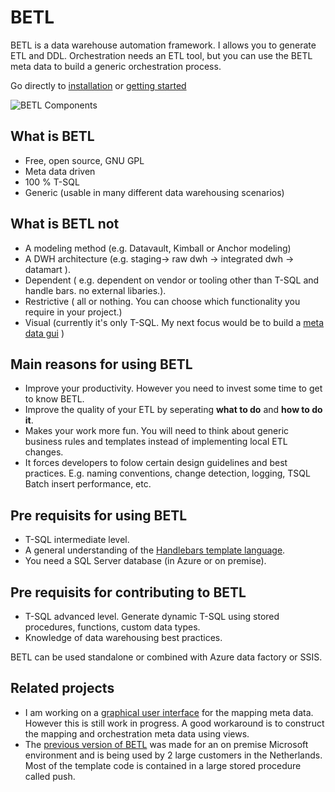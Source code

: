 # BETL

BETL is a data warehouse automation framework. I allows you to generate ETL and DDL. Orchestration needs an ETL tool, but you can use the BETL meta data to build a generic orchestration process. 

Go directly to [installation](https://github.com/basvdberg/BETL/wiki/1.-Installation) or [getting started](https://github.com/basvdberg/BETL/wiki/2.-Getting-started)


![BETL Components](https://github.com/basvdberg/BETL-Core/blob/main/image/betl_overview.png)

## What is BETL
* Free, open source, GNU GPL
* Meta data driven
* 100 % T-SQL
* Generic (usable in many different data warehousing scenarios)

## What is BETL not
* A modeling method (e.g. Datavault, Kimball or Anchor modeling)
* A DWH architecture (e.g. staging-> raw dwh -> integrated dwh -> datamart ). 
* Dependent ( e.g. dependent on vendor or tooling other than T-SQL and handle bars. no external libaries.). 
* Restrictive ( all or nothing. You can choose which functionality you require in your project.)
* Visual (currently it's only T-SQL. My next focus would be to build a [meta data gui](https://github.com/basvdberg/BetlApp) )

## Main reasons for using BETL
 * Improve your productivity. However you need to invest some time to get to know BETL. 
 * Improve the quality of your ETL by seperating **what to do** and **how to do it**. 
 * Makes your work more fun. You will need to think about generic business rules and templates instead of implementing local ETL changes. 
 * It forces developers to folow certain design guidelines and best practices. E.g. naming conventions, change detection, logging, TSQL Batch insert performance, etc.

## Pre requisits for **using** BETL
 * T-SQL intermediate level. 
 * A general understanding of the [Handlebars template language](https://handlebarsjs.com/).
 * You need a SQL Server database (in Azure or on premise). 
 
## Pre requisits for **contributing** to BETL
 * T-SQL advanced level. Generate dynamic T-SQL using stored procedures, functions, custom data types. 
 * Knowledge of data warehousing best practices.

BETL can be used standalone or combined with Azure data factory or SSIS. 

## Related projects

 * I am working on a [graphical user interface](https://github.com/basvdberg/BetlApp) for the mapping meta data. However this is still work in progress. A good workaround is to construct the mapping and orchestration meta data using views. 
 * The [previous version of BETL](https://github.com/basvdberg/BETL-old) was made for an on premise Microsoft environment and is being used by 2 large customers in the Netherlands. Most of the template code is contained in a large stored procedure called push. 

